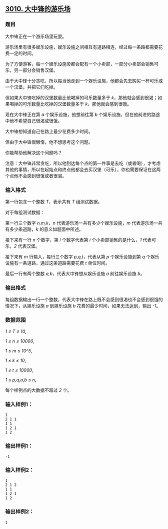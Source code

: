 ## [3010. 大中锋的游乐场](https://www.acwing.com/problem/content/3013/)

### 题目

大中锋正在一个游乐场里玩耍。

游乐场里有很多娱乐设施，娱乐设施之间相互有道路相连，经过每一条路都需要花费一定的时间。

为了方便游客，每一个娱乐设施旁都会配有一个小卖部，一部分小卖部会销售可乐，另一部分会销售汉堡。

由于大中锋十分贪吃，所以每当他走到一个娱乐设施，他都会先去购买一杯可乐或一个汉堡，并把它们吃掉。

但如果大中锋吃掉的汉堡数量比他喝掉的可乐数量多于 *k*，那他就会感到很渴；如果喝掉的可乐数量比吃掉的汉堡数量多于 *k*，那他就会感到很饿。

现在大中锋正在第 *a* 个娱乐设施，他想前往第 *b* 个娱乐设施，但在他前进的路途中他不希望自己很渴或很饿。

大中锋想知道自己在路上最少花费多少时间。

但由于大中锋很懒惰，他不想思考这个问题。

你能帮助他解决这个问题吗？

注意：大中锋非常贪吃，所以他到达每个点的第一件事是去吃（或者喝），才考虑其他的事情，所以在起始点和终点他都会去买汉堡（可乐），你也需要保证在这两个点他不会感到很饿或者很渴。

### 输入格式

第一行包含一个整数 *T*，表示共有 *T* 组测试数据。

对于每组测试数据：

第一行三个数字 *n,m,k*，*n* 代表游乐场一共有多少个娱乐设施，*m* 代表游乐场一共有多少条道路，*k* 的意义如题面中所述。

接下来有一行 *n* 个数字，第 *i* 个数字代表第 *i* 个小卖部销售的是什么，*1* 代表可乐，*2* 代表汉堡。

接下来有 *m* 行输入，每行三个数字 *p,q,t*，代表从第 *p* 个娱乐设施到第 *q* 个娱乐设施有一条道路，通过这条道路需要花费 *t* 单位时间。

最后一行有两个整数 *a,b*，代表大中锋想从娱乐设施 *a* 前往娱乐设施 *b*。

### 输出格式

每组数据输出一行一个整数，代表大中锋在路上既不会感到很渴也不会感到很饿的情况下，从娱乐设施 *a* 到娱乐设施 *b* 花费的最少时间，如果无法达到，输出 *-1*。

### 数据范围

*1 ≤ T ≤ 10*,

*1 ≤ n ≤ 10000*,

*1 ≤ m ≤ 10^5*,

*1 ≤ k ≤ 10*,

*1 ≤ t ≤ 10000*,

*1 ≤ p,q,a,b ≤ n*,

每个样例点的大数据不超过 *2* 个。

### 输入样例1：

```
1
2 1 1
1 1
1 2 1
1 2
```

### 输出样例1：

```
-1
```

### 输入样例2：

```
1
2 1 2
1 1
1 2 1
1 2
```

### 输出样例2：

```
1
```
